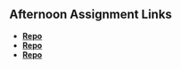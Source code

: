 ## Afternoon Assignment Links

* **[Repo](https://github.com/KylePep/choreScore.git)**
* **[Repo](https://github.com/KylePep/graigsListSQL.git)**
* **[Repo](https://github.com/KylePep/<ASSIGNMENT_REPO>)**
